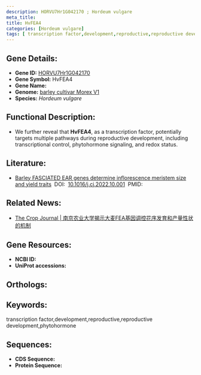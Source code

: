 ```yaml
---
description: HORVU7Hr1G042170 ; Hordeum vulgare
meta_title:
title: HvFEA4
categories: [Hordeum vulgare]
tags: [ transcription factor,development,reproductive,reproductive development,phytohormone ]
---
```


## Gene Details:
- **Gene ID:**	[HORVU7Hr1G042170]()
- **Gene Symbol:** HvFEA4
- **Gene Name:** 
- **Genome:** [barley cultivar Morex V1]()
- **Species:** *Hordeum vulgare*

## Functional Description:
   - We further reveal that **HvFEA4**, as a transcription factor, potentially targets multiple pathways during reproductive development, including transcriptional control, phytohormone signaling, and redox status.

## Literature:
   - [Barley FASCIATED EAR genes determine inflorescence meristem size and yield traits]( https://www.sciencedirect.com/science/article/pii/S2214514122002306)&nbsp;&nbsp;DOI:&nbsp;&nbsp;[10.1016/j.cj.2022.10.001](https://www.sciencedirect.com/science/article/pii/S2214514122002306)&nbsp;&nbsp;PMID:&nbsp;&nbsp;[](https://pubmed.ncbi.nlm.nih.gov//)

## Related News:
   - [The Crop Journal | 南京农业大学揭示大麦FEA基因调控花序发育和产量性状的机制](https://mp.weixin.qq.com/s?__biz=Mzg3MDEwNDEyMg==&mid=2247540971&idx=6&sn=fa30b13964ca20f92cac22989dd962e8&chksm=ce908dbef9e704a810e6427c641f49721726e45231d66367f4c92b018ec296467ad6682c12c1&scene=27#wechat_redirect)

## Gene Resources:
- **NCBI ID:** [](https://www.ncbi.nlm.nih.gov/gene/?term=)
- **UniProt accessions:** [](https://www.uniprot.org/uniprotkb//entry)

## Orthologs:


## Keywords:
transcription factor,development,reproductive,reproductive development,phytohormone

## Sequences:
- **CDS Sequence:**
- **Protein Sequence:**
